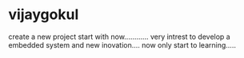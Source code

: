 # vijaygokul
create a new project start with now............
very intrest to develop a embedded system and new inovation....
now only start to learning..... 
